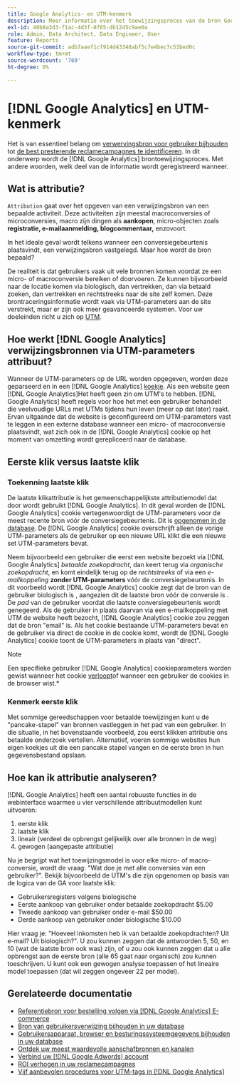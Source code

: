 ```yaml
---
title: Google Analytics- en UTM-kenmerk
description: Meer informatie over het toewijzingsproces van de bron Google Analytics.
exl-id: 48b8a3d3-f1ac-4d3f-8f65-db1245c9ae0a
role: Admin, Data Architect, Data Engineer, User
feature: Reports
source-git-commit: adb7aaef1cf914d43348abf5c7e4bec7c51bed0c
workflow-type: tm+mt
source-wordcount: '769'
ht-degree: 0%

---
```


# [!DNL Google Analytics] en UTM-kenmerk

Het is van essentieel belang om [verwervingsbron voor gebruiker bijhouden](../../data-analyst/analysis/google-track-user-acq.md) tot [de best presterende reclamecampagnes te identificeren](../../data-analyst/analysis/most-value-source-channel.md). In dit onderwerp wordt de [!DNL Google Analytics] brontoewijzingsproces. Met andere woorden, welk deel van de informatie wordt geregistreerd wanneer.

## Wat is attributie?

`Attribution` gaat over het opgeven van een verwijzingsbron van een bepaalde activiteit. Deze activiteiten zijn meestal macroconversies of microconversies, macro zijn dingen als **aankopen**, micro-objecten zoals **registratie, e-mailaanmelding, blogcommentaar,** enzovoort.

In het ideale geval wordt telkens wanneer een conversiegebeurtenis plaatsvindt, een verwijzingsbron vastgelegd. Maar hoe wordt de bron bepaald?

De realiteit is dat gebruikers vaak uit vele bronnen komen voordat ze een micro- of macroconversie bereiken of doorvoeren. Ze kunnen bijvoorbeeld naar de locatie komen via biologisch, dan vertrekken, dan via betaald zoeken, dan vertrekken en rechtstreeks naar de site zelf komen. Deze brontraceringsinformatie wordt vaak via UTM-parameters aan de site verstrekt, maar er zijn ook meer geavanceerde systemen. Voor uw doeleinden richt u zich op [UTM](https://support.google.com/analytics/answer/1033867?hl=en&amp;ref_topic=1032998).

## Hoe werkt [!DNL Google Analytics] verwijzingsbronnen via UTM-parameters attribuut?

Wanneer de UTM-parameters op de URL worden opgegeven, worden deze geparseerd en in een [!DNL Google Analytics] [koekje](https://en.wikipedia.org/wiki/HTTP_cookie). Als een website geen [!DNL Google Analytics]Het heeft geen zin om UTM&#39;s te hebben. [!DNL Google Analytics] heeft regels voor hoe het met een gebruiker behandelt die veelvoudige URLs met UTMs tijdens hun leven (meer op dat later) raakt. Ervan uitgaande dat de website is geconfigureerd om UTM-parameters vast te leggen in een externe database wanneer een micro- of macroconversie plaatsvindt, wat zich ook in de [!DNL Google Analytics] cookie op het moment van omzetting wordt gerepliceerd naar de database.

## Eerste klik versus laatste klik

### Toekenning laatste klik

De laatste klikattributie is het gemeenschappelijkste attributiemodel dat door wordt gebruikt [!DNL Google Analytics]. In dit geval worden de [!DNL Google Analytics] cookie vertegenwoordigt de UTM-parameters voor de meest recente bron vóór de conversiegebeurtenis. Dit is [opgenomen in de database](../../data-analyst/analysis/google-track-user-acq.md). De [!DNL Google Analytics] cookie overschrijft alleen de vorige UTM-parameters als de gebruiker op een nieuwe URL klikt die een nieuwe set UTM-parameters bevat.

Neem bijvoorbeeld een gebruiker die eerst een website bezoekt via [!DNL Google Analytics] *betaalde zoekopdracht*, dan keert terug via *organische zoekopdracht*, en komt eindelijk terug op de *rechtstreeks* of via een *e-mailkoppeling* **zonder UTM-parameters** vóór de conversiegebeurtenis. In dit voorbeeld wordt [!DNL Google Analytics] cookie zegt dat de bron van de gebruiker biologisch is , aangezien dit de laatste bron vóór de conversie is . De *pad* van de gebruiker voordat die laatste conversiegebeurtenis wordt genegeerd. Als de gebruiker in plaats daarvan via een e-mailkoppeling met UTM de website heeft bezocht, [!DNL Google Analytics] cookie zou zeggen dat de bron &quot;email&quot; is. Als het cookie bestaande UTM-parameters bevat en de gebruiker via direct de cookie in de cookie komt, wordt de [!DNL Google Analytics] cookie toont de UTM-parameters in plaats van &quot;direct&quot;.

>[!NOTE]
>
>Een specifieke gebruiker [!DNL Google Analytics] cookieparameters worden gewist wanneer het cookie [verloopt](https://developers.google.com/analytics/devguides/collection/analyticsjs/cookie-usage)of wanneer een gebruiker de cookies in de browser wist.*

### Kenmerk eerste klik

Met sommige gereedschappen voor betaalde toewijzingen kunt u de &quot;pancake-stapel&quot; van bronnen vastleggen in het pad van een gebruiker. In die situatie, in het bovenstaande voorbeeld, zou eerst klikken attributie ons betaalde onderzoek vertellen. Alternatief, voeren sommige websites hun eigen koekjes uit die een pancake stapel vangen en de eerste bron in hun gegevensbestand opslaan.

## Hoe kan ik attributie analyseren?

[!DNL Google Analytics] heeft een aantal robuuste functies in de webinterface waarmee u vier verschillende attribuutmodellen kunt uitvoeren:

1. eerste klik
1. laatste klik
1. lineair (verdeel de opbrengst gelijkelijk over alle bronnen in de weg)
1. gewogen (aangepaste attributie)

Nu je begrijpt wat het toewijzingsmodel is voor elke micro- of macro-conversie, wordt de vraag: &quot;Wat doe je met alle conversies van een gebruiker?&quot;.  Bekijk bijvoorbeeld de UTM&#39;s die zijn opgenomen op basis van de logica van de GA voor laatste klik:

* Gebruikersregisters volgens biologische
* Eerste aankoop van gebruiker onder betaalde zoekopdracht $5.00
* Tweede aankoop van gebruiker onder e-mail $50.00
* Derde aankoop van gebruiker onder biologische $10.00

Hier vraag je: &quot;Hoeveel inkomsten heb ik van betaalde zoekopdrachten? Uit e-mail?  Uit biologisch?&quot;. U zou kunnen zeggen dat de antwoorden 5, 50, en 10 (wat de laatste bron ook was) zijn, of u zou ook kunnen zeggen dat u alle opbrengst aan de eerste bron (alle 65 gaat naar organisch) zou kunnen toeschrijven. U kunt ook een gewogen analyse toepassen of het lineaire model toepassen (dat wil zeggen ongeveer 22 per model).

## Gerelateerde documentatie

* [Referentiebron voor bestelling volgen via [!DNL Google Analytics] E-commerce](../importing-data/integrations/google-ecommerce.md)
* [Bron van gebruikersverwijzing bijhouden in uw database](../analysis/google-track-user-acq.md)
* [Gebruikersapparaat, browser en besturingssysteemgegevens bijhouden in uw database](../analysis/google-track-user-acq.md)
* [Ontdek uw meest waardevolle aanschafbronnen en kanalen](../analysis/most-value-source-channel.md)
* [Verbind uw [!DNL Google Adwords] account](../importing-data/integrations/google-adwords.md)
* [ROI verhogen in uw reclamecampagnes](../analysis/roi-ad-camp.md)
* [Vijf aanbevolen procedures voor UTM-tags in [!DNL Google Analytics]](../../best-practices/utm-tagging-google.md)
